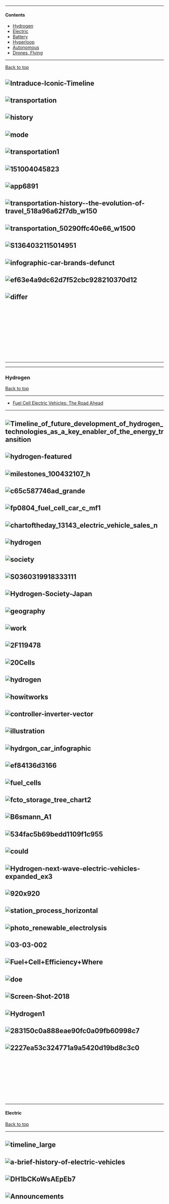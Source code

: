 -------------

#### Contents

- [Hydrogen](#hydrogen)
- [Electric](#electric)
- [Battery](#battery)
- [Hyperloop](#hyperloop)
- [Autonomous](#Autonomous)
- [Drones, Flying](#drones-flying)

-------------


[Back to top](#contents)

![Intraduce-Iconic-Timeline](http://intraduce.com/wp-content/uploads/Intraduce-Iconic-Timeline-v228-2600x4000.jpg)
---------------
![transportation](https://image.slidesharecdn.com/report-151004045823-lva1-app6891/95/history-of-transportation-mode-2-638.jpg?cb=1443973979)
---------
![history](https://image.slidesharecdn.com/report-151004045823-lva1-app6891/95/history-of-transportation-mode-3-638.jpg?cb=1443973979)
---------
![mode](https://image.slidesharecdn.com/report-151004045823-lva1-app6891/95/history-of-transportation-mode-4-638.jpg?cb=1443973979)
---------
![transportation1](https://image.slidesharecdn.com/report-151004045823-lva1-app6891/95/history-of-transportation-mode-5-638.jpg?cb=1443973979)
---------
![151004045823](https://image.slidesharecdn.com/report-151004045823-lva1-app6891/95/history-of-transportation-mode-6-638.jpg?cb=1443973979)
---------
![app6891](https://image.slidesharecdn.com/report-151004045823-lva1-app6891/95/history-of-transportation-mode-7-638.jpg?cb=1443973979)
---------
![transportation-history--the-evolution-of-travel_518a96a62f7db_w150](https://thumbnails-visually.netdna-ssl.com/transportation-history--the-evolution-of-travel_518a96a62f7db_w1500.jpg)
---------
![transportation_50290ffc40e66_w1500](https://thumbnails-visually.netdna-ssl.com/the-history-of-transportation_50290ffc40e66_w1500.jpg)
---------
![S1364032115014951](https://ars.els-cdn.com/content/image/1-s2.0-S1364032115014951-gr1.jpg)
---------
![infographic-car-brands-defunct](https://2oqz471sa19h3vbwa53m33yj-wpengine.netdna-ssl.com/wp-content/uploads/2017/06/infographic-car-brands-defunct.png)
---------
![ef63e4a9dc62d7f52cbc928210370d12](https://i.pinimg.com/originals/ef/63/e4/ef63e4a9dc62d7f52cbc928210370d12.jpg)
---------
![differ](https://www.arb.ca.gov/msprog/zevprog/images/fcevs-differ.jpg)
---------
![]()
---------
![]()
---------
![]()
---------
![]()
---------
![]()
---------
![]()
---------
--------------------------------------------------------------------------------------------------------------------------------------
--------------------------------------------------------------------------------------------------------------------------------------

### Hydrogen

[Back to top](#contents)

---------------

- [Fuel Cell Electric Vehicles: The Road Ahead](http://www.fuelcelltoday.com/media/1711108/fuel_cell_electric_vehicles_-_the_road_ahead_v3.pdf)

---------

![Timeline_of_future_development_of_hydrogen_technologies_as_a_key_enabler_of_the_energy_transition](https://upload.wikimedia.org/wikipedia/commons/thumb/8/86/Timeline_of_future_development_of_hydrogen_technologies_as_a_key_enabler_of_the_energy_transition.jpg/1200px-Timeline_of_future_development_of_hydrogen_technologies_as_a_key_enabler_of_the_energy_transition.jpg)
---------
![hydrogen-featured](https://www.visualcapitalist.com/wp-content/uploads/2019/04/hydrogen-featured.jpg)
-----------
![milestones_100432107_h](https://images.hgmsites.net/hug/gms-hydrogen-fuel-cell-vehicle-milestones_100432107_h.jpg)
---------
![c65c587746ad_grande](https://cdn.shopify.com/s/files/1/0196/5170/files/169_grande_2abd8ae5-b6c7-4855-9d6d-c65c587746ad_grande.jpg?v=1533139187)
---------
![fp0804_fuel_cell_car_c_mf1](https://financialpostcom.files.wordpress.com/2018/08/fp0804_fuel_cell_car_c_mf1.png)
---------
![chartoftheday_13143_electric_vehicle_sales_n](https://infographic.statista.com/normal/chartoftheday_13143_electric_vehicle_sales_n.jpg)
---------
![hydrogen](https://www.scania.com/group/en/wp-content/uploads/sites/2/2017/05/hydrogen.jpg)
---------
![society](https://global.honda/content/dam/site/global/innovation/cq_img/FuelCell/hydrogen-society-2.jpg)
---------
![S0360319918333111](https://ars.els-cdn.com/content/image/1-s2.0-S0360319918333111-gr3.jpg)
---------
![Hydrogen-Society-Japan](https://i0.wp.com/www.ammoniaenergy.org/wp-content/uploads/2017/04/Hydrogen-Society-Japan.png)
---------
![geography](https://www.alliedmarketresearch.com/images/hydrogen-fuel-cell-vehicle-market-by-geography.jpg)
---------
![work](https://bin95.com/How-fuel-cells-work.png)
---------
![2F119478](https://carimages.com.au/ewuSyBpL50p9MMB9_cV04LHfflI=/fit-in/800x0/filters:none(FFFFFF)/%2Feditorial%2F119478%2Ffuel-cell-technology-992.jpg)
---------
![20Cells](http://www.setra.com/hubfs/How%20do%20Hydrogen%20Fuel%20Cells%20Work.png)
---------
![hydrogen](https://afdc.energy.gov/files/vehicles/hydrogen-high-res.jpg)
---------
![howitworks](https://www.fuelcellenergy.com/wp-content/uploads/2016/10/howitworks.jpg)
---------
![controller-inverter-vector](https://thumbs.dreamstime.com/z/solar-panel-fuel-cell-wind-power-generation-system-home-infographic-turbine-battery-charge-controller-inverter-vector-123553997.jpg)
---------
![illustration](https://st4.depositphotos.com/6203808/20699/v/1600/depositphotos_206990838-stock-illustration-fuel-cell-and-dc-generator.jpg)
---------
![hydrgon_car_infographic](https://icdn4.digitaltrends.com/image/hydrgon_car_infographic-1170x1500.jpg)
---------
![ef84136d3166](https://static.seattletimes.com/wp-content/uploads/2017/09/8f463a28-91e3-11e7-8511-ef84136d3166-780x570.jpg)
---------
![fuel_cells](http://greenecon.net/wp-content/uploads/2008/02/fuel_cells.jpg)
---------
![fcto_storage_tree_chart2](https://www.energy.gov/sites/prod/files/styles/borealis_photo_gallery_large_respondmedium/public/fcto_storage_tree_chart2.png?itok=1l6HhBAv)
---------
![B6smann_A1](https://www.crt.tf.fau.eu/files/2017/09/B%C3%B6smann_A1.png)
---------
![534fac5b69bedd1109f1c955](https://amp.businessinsider.com/images/534fac5b69bedd1109f1c955-750-298.jpg)
---------
![could](http://sohman.com/wp-content/uploads/2018/03/Formic-Acid-Fuel-Cells-could-be-the-answer-to-the-Infrastructure-Obstacles-in-the-way-of-Hydrogen-Fuel-Cells.jpg)
---------

![Hydrogen-next-wave-electric-vehicles-expanded_ex3](https://www.mckinsey.com/~/media/McKinsey/Industries/Automotive%20and%20Assembly/Our%20Insights/Hydrogen%20The%20next%20wave%20for%20electric%20vehicles/SVGZ-Hydrogen-next-wave-electric-vehicles-expanded_ex3.ashx)
---------
![920x920](https://s.hdnux.com/photos/63/07/37/13400030/3/920x920.jpg)
---------

![station_process_horizontal](http://www.calstatela.edu/sites/default/files/groups/Hydrogen%20Station/calstate-la-h2-station_process_horizontal-compressed.jpg)
---------
![photo_renewable_electrolysis](https://www.nrel.gov/hydrogen/assets/images/photo_renewable_electrolysis.png)
---------

![03-03-002](https://www.toshiba-energy.com/en/hydrogen/image/03-03-002.png)
---------
![Fuel+Cell+Efficiency+Where](http://slideplayer.com/slide/5820070/19/images/25/Fuel+Cell+Efficiency+Where..+Where...jpg)
---------
![doe](http://neesc.org/wp-content/uploads/2015/01/doe.jpg)
---------
![Screen-Shot-2018](http://www.cte.tv/wp-content/uploads/2018/06/Screen-Shot-2018-06-13-at-11-29-57-AM-pdf-image.jpg)
---------
![Hydrogen1](http://www.csrf.ac.uk/wp-content/uploads/2018/06/Hydrogen1.png)
---------
![283150c0a888eae90fc0a09fb60998c7](https://s1.studyres.com/store/data/004528722_1-283150c0a888eae90fc0a09fb60998c7.png)
---------
![2227ea53c324771a9a5420d19bd8c3c0](https://i5.walmartimages.com/asr/da468add-1b62-4231-84ae-7b54afc79618_1.2227ea53c324771a9a5420d19bd8c3c0.jpeg)
---------
![]()
---------
![]()
---------
![]()
---------
![]()
---------
![]()
---------------------------------------------------------------------------------------------------------------------
--------------------------------------------------------------------------------------------------------------------


#### Electric

[Back to top](#contents)

-----------

![timeline_large](http://sharpmagazine.com/wp-content/uploads/2017/12/timeline_large.jpg)
-----------

![a-brief-history-of-electric-vehicles](https://blogs.3ds.com/perspectives/wp-content/uploads/sites/22/a-brief-history-of-electric-vehicles1-1024x658.png)
---------
![DH1bCKoWsAEpEb7](https://pbs.twimg.com/media/DH1bCKoWsAEpEb7.jpg)
---------
![Announcements](https://www.teslarati.com/wp-content/uploads/2017/10/Announcements.png)
---------
![]()
---------
![]()
---------
![]()
---------
![]()
---------
![]()
---------
![]()
---------
![]()
---------------------------------------------------------------------------------------------------------------------
--------------------------------------------------------------------------------------------------------------------

#### Battery

[Back to top](#contents)

--------------------

![Hybrid](https://slideplayer.com/slide/7062129/24/images/3/Definitions+HEV+%3D+Hybrid+Electric+Vehicle.jpg)
--------------
![jpg_06_Dec_2017_050234240](https://www.techsciresearch.com/admin/gall_content/2017/12/2017_12$infographics_Global%20Lithium-ion%20Battery%20Market.jpg_06_Dec_2017_050234240.jpg)
-------------
![img](https://www.nap.edu/openbook/24717/xhtml/images/img-105.jpg)
--------------
![wave-electric-vehicles-expanded_ex2](https://www.mckinsey.com/~/media/McKinsey/Industries/Automotive%20and%20Assembly/Our%20Insights/Hydrogen%20The%20next%20wave%20for%20electric%20vehicles/SVGZ-Hydrogen-next-wave-electric-vehicles-expanded_ex2.ashx)
-------------
![Slide3](https://i1.wp.com/hydrogencouncil.com/wp-content/uploads/2018/07/Slide3-3.png?fit=1024%2C576)
--------------
![Demand](https://i0.wp.com/www.ammoniaenergy.org/wp-content/uploads/2018/09/H2-Demand-by-2050.png)
-------------
![power](https://www.betterworldsolutions.eu/wp-content/uploads/2015/10/power-to-gas-energy-storage.jpg)
--------------
![red-power-of-various-kinds-of-electric-storage-systems](https://www.researchgate.net/profile/Pascal_Brault/publication/262150508/figure/fig1/AS:296866848755712@1447789980142/Discharge-duration-versus-stored-power-of-various-kinds-of-electric-storage-systems.png)
-------------
![IEA-Technology-Roadmap-Hydrogen-Fig5](https://i1.wp.com/www.ammoniaenergy.org/wp-content/uploads/2018/09/IEA-Technology-Roadmap-Hydrogen-Fig5.png)
--------------
![ifLvWS_ycsY4](https://assets.bwbx.io/images/users/iqjWHBFdfxIU/ifLvWS_ycsY4/v0/977x-1.jpg)
-------------
![S0313592615300862](https://ars.els-cdn.com/content/image/1-s2.0-S0313592615300862-gr21.jpg)
--------------
![]()
-------------
![]()
--------------
![]()
-------------

![]()
--------------
![]()
-------------
![]()
--------------
![]()
-------------
![]()
--------------
![]()

---------------------------------------------------------------------------------------------------------------------
--------------------------------------------------------------------------------------------------------------------
#### Hyperloop

[Back to top](#contents)

--------------
![gardimockup](https://www.slashgear.com/wp-content/uploads/2013/07/gardimockup.jpg)
-------------
![0921dc838b76df52d0d4c9f89f7ac77c](http://assets2.motherboard.tv/content-images/contentimage/no-slug/0921dc838b76df52d0d4c9f89f7ac77c.jpg)
--------------
![819-hyperloop-future-timeline](https://www.futuretimeline.net/blog/images/819-hyperloop-future-timeline.jpg)
-------------

![Hyperloop_distance_comparison](https://ocw.tudelft.nl/wp-content/uploads/Hyperloop_distance_comparison-01.png)
--------------
![hyper](https://www.sheeranalyticsandinsights.com/public/report_images/hyper.jpg)
-------------
![2dM5ruayR2Cy8yMh](https://lh4.googleusercontent.com/2w0SM_nWjnYKLdfXsCZ_Ydr3KhB92jGafiSHIDDDmOdq9UkAELjgj1l9pGrgy7Bq3gmRNC9X7kMjZim-a7cdxQRaj-gim8uLLCHYCh1u5HIUV1-OqPPqVqA-2dM5ruayR2Cy8yMh)
--------------
![pune-to-mumbai-route-map](https://electrek.co/wp-content/uploads/sites/3/2018/02/pune-to-mumbai-route-map.jpg?quality=82&strip=all&w=1600)
-------------
![massachussetts](https://images.adsttc.com/media/images/58f0/ed16/e58e/ce35/5900/01db/slideshow/1-hyperloop-massachussetts.jpg?1492184340)
--------------
![Hyperloop-One-ten-routes-768x705](https://blog.wandr.me/wp-content/uploads/2017/09/Hyperloop-One-ten-routes-768x705.jpg)
--------------
![Hyperloop-Companies-1024x409](https://techstory.in/wp-content/uploads/2017/08/Hyperloop-Companies-1024x409.jpg)
-------------
![HYPERLOOP](http://i.huffpost.com/gen/2414452/thumbs/o-HYPERLOOP-570.jpg?2)
--------------
![Hyperloop](https://www.constructionweekonline.com/sites/default/files/cwo/styles/full_img/public/images/2018/07/28/Hyperloop-%284%29-web_1.jpg?itok=QFXRaQKz)
-------------

![194d5c37a46cfb1405b0739670082730](https://cdn.newsapi.com.au/image/v1/194d5c37a46cfb1405b0739670082730)
--------------
![5d42dfd8b71a1bc11b675024c4e33443](https://ksr-ugc.imgix.net/assets/024/446/054/d8c3aaf987534db0adefe6838d155f5d_original.png?ixlib=rb-2.0.0&w=680&fit=max&v=1552859410&auto=format&gif-q=50&lossless=true&s=5d42dfd8b71a1bc11b675024c4e33443)
-------------
![DtOUveUU0AADVTb](https://pbs.twimg.com/media/DtOUveUU0AADVTb.jpg)
--------------
![maxresdefault](https://i.ytimg.com/vi/eGvxNN6Hve0/maxresdefault.jpg)
-------------
![uploader_images](https://d2zcpk7yfyf2dq.cloudfront.net/milaap/image/upload/c_limit,w_603/v1545470822/production/images/uploader_images/Timeline_1545470821.jpg)
--------------
![hyperloop](https://img.etimg.com/photo/55843750/hyperloop.jpg)
--------------
![Hyperloop](https://reseuro.magzter.com/752x621/articles/10894/286648/5b2c9b396aee9/Hyperloop.jpg)
-------------
![/hyperloop-sb](https://financialfx.files.wordpress.com/2015/12/hyperloop-sb.jpg)
--------------
![mPYumQquwJ4XHIaLIGIAwsTg](https://2.bp.blogspot.com/-5ucC0DwOyuU/Wg6WUuc3DZI/AAAAAAAA6Z4/mPYumQquwJ4XHIaLIGIAwsTg-4FYDBQ8ACLcBGAs/s1600/hyppnq.jpg)
-------------

![Df5odz_X4AY](https://pbs.twimg.com/media/Df5odz_X4AY-qMT.jpg)
--------------
![56595328](https://timesofindia.indiatimes.com/photo/56595328.cms)
-------------
![Master](https://timesofindia.indiatimes.com/img/62976086/Master.jpg)
--------------
![59735412](https://timesofindia.indiatimes.com/photo/59735412.cms)
-------------
![nw0709-hyperloop](https://www.thenational.ae/image/policy:1.768933:1536658263/nw0709-hyperloop.png?f=default&q=1.0&w=1024&$p$f$q$w=ba758a5)
--------------
![50058d9855ae1c0c85eca16e38486ea26d772acc](https://d1vdjc70h9nzd9.cloudfront.net/media/campaignuploads/50058d9855ae1c0c85eca16e38486ea26d772acc.png)
--------------
![Hyperloop_diagram_based_on_design_by_Elon_Musk](https://upload.wikimedia.org/wikipedia/commons/3/3f/Hyperloop_diagram_based_on_design_by_Elon_Musk.png)
-------------
![2017/03/hyperloop.](https://images.indianexpress.com/2017/03/hyperloop.jpg?w=499)
--------------
![hyperloop-project](https://siemreapnews.files.wordpress.com/2016/08/hyperloop-project.jpg?w=772)
--------------
![hyperloop_one_vision_for_india](https://images.firstpost.com/wp-content/uploads/2017/08/hyperloop_one_vision_for_india.jpg)
-------------
![s3fs-public/Hyperloop](https://abm-website-assets.s3.amazonaws.com/rdmag.com/s3fs-public/Hyperloop.jpeg)
--------------
![2019/03/14/599758-1552548601](https://www.deccanherald.com/sites/dh/files/article_images/2019/03/14/599758-1552548601.jpg)
--------------
![World-View.png?resize](https://i1.wp.com/theloopguys.com/wp-content/uploads/2018/11/World-View.png?resize=1200%2C571)
-------------
![31191442/1462](http://media.twnmm.com/storage/31191442/1462)
--------------
![IMG_4739_resize_md](https://static.interestingengineering.com/images/FEBRUARY/sizes/IMG_4739_resize_md.jpg)
--------------
![LANDSCAPE_615](https://www.thehindu.com/sci-tech/article17412095.ece/ALTERNATES/LANDSCAPE_615/hyperloopjpg)
-------------
![hyperlooponeindia_1aa8](https://sm.pcmag.com/t/pcmag_in/photo/default/hyperlooponeindia_1aa8.640.jpg)
--------------
![/03/hyperloop-india2](https://media.cntraveller.in/wp-content/uploads/2017/03/hyperloop-india2-866x487.jpg)
--------------
![metalocus_hyperloop_one_ces_hogc_map_03_0](https://www.metalocus.es/sites/default/files/styles/mopis_news_carousel_item_desktop/public/metalocus_hyperloop_one_ces_hogc_map_03_0.jpg?itok=346GBFJu)
-------------
![D8ufNIng](https://i.imgur.com/D8ufNIng.jpg)
--------------
![]()
--------------
![]()
-------------
![]()
--------------
![]()
---------------------------------------------------------------------------------------------------------------------
--------------------------------------------------------------------------------------------------------------------
#### Autonomous

[Back to top](#contents)

--------------
![]()
-------------
![]()
--------------
![]()
-------------

![]()
--------------
![]()
-------------
![]()
--------------
![]()
-------------
![]()
--------------
![]()
--------------
![]()
-------------
![]()
--------------
![]()
-------------

![]()
--------------
![]()
-------------
![]()
--------------
![]()
-------------
![]()
--------------
![]()
--------------
![]()
-------------
![]()
--------------
![]()
-------------

![]()
--------------
![]()
-------------
![]()
--------------
![]()
-------------
![]()
--------------
![]()
---------------------------------------------------------------------------------------------------------------------
--------------------------------------------------------------------------------------------------------------------
#### Drones, Flying

[Back to top](#contents)


--------------
![timeline3](http://www.wordsinspace.net/mapsmedia/fall2017/wp-content/uploads/2017/11/timeline3.jpg)
-------------
![Exit-Timeline-6-28-17-Full](https://cbi-blog.s3.amazonaws.com/blog/wp-content/uploads/2017/06/Exit-Timeline-6-28-17-Full.png)
--------------
![and-exploration-of-drone-based-applications](https://www.pwc.in/assets/images/ui-transition/services/consulting/fintech/articles/data-on-wings-a-close-look-at-drones-in-india/timeline-of-drones-and-exploration-of-drone-based-applications-v2.png)
-------------

![drones-timeline-140429b](http://www.livescience.com/images/i/000/065/513/original/drones-timeline-140429b.jpg)
--------------
![infographic](https://dronelife.com/wp-content/uploads/2016/03/AD901-infographic.jpg)
-------------
![524918a704c38ea95b7a2b19339ba181](https://i.pinimg.com/originals/52/49/18/524918a704c38ea95b7a2b19339ba181.jpg)
--------------
![8a3cfd18c76d6efecb9350a60ba1d819](https://easel.ly/blog/wp-content/uploads/2018/02/8a3cfd18c76d6efecb9350a60ba1d819.jpg)
-------------
![drones-the-wall-street-journal](https://robotonomics.files.wordpress.com/2014/07/drones-the-wall-street-journal.png)
--------------
![S0007681317301210](https://ars.els-cdn.com/content/image/1-s2.0-S0007681317301210-gr1.jpg)
--------------
![0505_drones](http://news.doddleme.com/wp-content/uploads/2015/05/0505_drones-mkt-share-chart_1200.jpg)
-------------
![dji-roundup-13.jpg?w=825&h=464](https://coadroneflightschool.files.wordpress.com/2018/03/dji-roundup-13.jpg?w=825&h=464)
--------------
![Commercial](https://www.mckinsey.com/~/media/McKinsey/Industries/Capital%20Projects%20and%20Infrastructure/Our%20Insights/Commercial%20drones%20are%20here%20The%20future%20of%20unmanned%20aerial%20systems/SVGZ-Commercial-drones-ex5.ashx)
-------------

![Commercial-drones](https://www.mckinsey.com/~/media/McKinsey/Industries/Capital%20Projects%20and%20Infrastructure/Our%20Insights/Commercial%20drones%20are%20here%20The%20future%20of%20unmanned%20aerial%20systems/SVGZ-Commercial-drones-ex3.ashx)
--------------
![Timeline1](https://cdn.forconstructionpros.com/files/base/acbm/fcp/image/2018/01/16x9/1280w/Timeline1.5a5014211d8b2.jpg)
-------------
![DVSRIDyWkAAHI7R](https://pbs.twimg.com/media/DVSRIDyWkAAHI7R.jpg)
--------------
![Agriculture](https://geospatialmedia.s3.amazonaws.com/wp-content/uploads/2016/10/Cover-Story-Agriculture-Info1-1024x452.jpg)
-------------
![transportation14](https://tr1.cbsistatic.com/hub/i/2018/05/09/ba9dbd84-26b8-46bc-b9b3-dfb75335521c/transportation14-economy-timeline-forrester.jpg)
--------------
![roundup](https://coadroneflightschool.files.wordpress.com/2018/03/dji-roundup-13.jpg?w=825&h=464)
--------------
![innovating-pedagogy](https://aace-web-static.s3.amazonaws.com/2019/01/innovating-pedagogy-trends-2019-970x703.png)
-------------
![58d57c41440243314db04ff7](https://static1.squarespace.com/static/58a47fcd17bffc2342458913/t/58d57c41440243314db04ff7/1490385993326/?format=750w)
--------------
![58d57c7f86e6c087a925cdbd](https://static1.squarespace.com/static/58a47fcd17bffc2342458913/t/58d57c7f86e6c087a925cdbd/1490386061682/?format=750w)
-------------

![]()
--------------
![]()
-------------
![]()
--------------
![]()
-------------
![]()
--------------
![]()
---------------------------------------------------------------------------------------------------------------------
--------------------------------------------------------------------------------------------------------------------

[Back to top](#contents)
